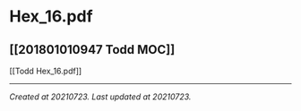 # Hex_16.pdf
 [[201801010947 Todd MOC]] 
---

[[Todd Hex_16.pdf]]

---

_Created at 20210723._
_Last updated at 20210723._



